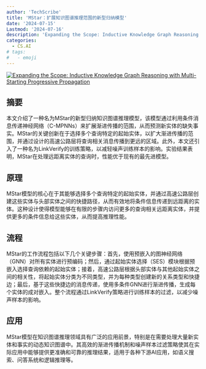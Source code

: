 ```yaml
---
author: 'TechScribe'
title: 'MStar：扩展知识图谱推理范围的新型归纳模型'
date: '2024-07-15'
Lastmod: '2024-07-16'
description: 'Expanding the Scope: Inductive Knowledge Graph Reasoning with Multi-Starting Progressive Propagation'
categories:
  - CS.AI
# tags:
#   - emoji
---
```


[![Expanding the Scope: Inductive Knowledge Graph Reasoning with Multi-Starting Progressive Propagation](https://arxiv-research-1301205113.cos.ap-guangzhou.myqcloud.com/images/2407.10430v1.pdf_0.jpg)](https://arxiv.org/abs/2407.10430v1)

## 摘要

本文介绍了一种名为MStar的新型归纳知识图谱推理模型，该模型通过利用条件消息传递神经网络（C-MPNNs）来扩展渐进传播的范围，从而预测新实体的缺失事实。MStar的关键创新在于选择多个查询特定的起始实体，以扩大渐进传播的范围，并通过设计的高速公路层将查询相关消息传播到更远的区域。此外，本文还引入了一种名为LinkVerify的训练策略，以减轻噪声训练样本的影响。实验结果表明，MStar在处理远距离实体的查询时，性能优于现有的最先进模型。<!--more-->

## 原理

MStar模型的核心在于其能够选择多个查询特定的起始实体，并通过高速公路层创建这些实体与头部实体之间的快捷路径，从而有效地将条件信息传递到远距离的实体。这种设计使得模型能够在有限的步骤内访问更多的查询相关远距离实体，并提供更多的条件信息给这些实体，从而提高推理性能。

## 流程

MStar的工作流程包括以下几个关键步骤：首先，使用预嵌入的图神经网络（GNN）对所有实体进行预编码；然后，通过起始实体选择（SES）模块根据预嵌入选择查询依赖的起始实体；接着，高速公路层根据头部实体与其他起始实体之间的相关性，将起始实体分类为不同类型，并为每种类型创建新的关系类型和快捷边；最后，基于这些快捷边的消息传递，使用多条件GNN进行渐进传播，生成每个实体的成对嵌入。整个流程通过LinkVerify策略进行训练样本的过滤，以减少噪声样本的影响。

## 应用

MStar模型在知识图谱推理领域具有广泛的应用前景，特别是在需要处理大量新实体和事实的动态知识图谱中。其高效的渐进传播机制和噪声样本过滤策略使其在实际应用中能够提供更准确和可靠的推理结果，适用于各种下游AI应用，如语义搜索、问答系统和逻辑推理等。
